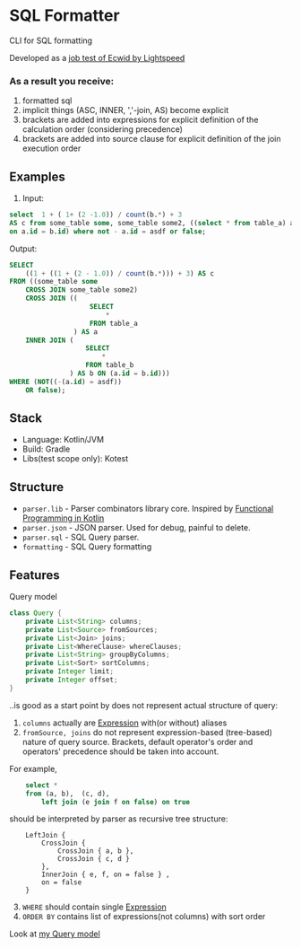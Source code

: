# SQL Formatter

CLI for SQL formatting

Developed as a [job test of Ecwid by Lightspeed](./task.md)

### As a result you receive:
1. formatted sql
2. implicit things (ASC, INNER, ','-join, AS) become explicit
3. brackets are added into expressions for explicit definition of the calculation order (considering precedence)
4. brackets are added into source clause for explicit definition of the join execution order

## Examples

1. Input:
```SQL
select  1 + ( 1+ (2 -1.0)) / count(b.*) + 3
AS c from some_table some, some_table some2, ((select * from table_a) a join (select * from table_b) b 
on a.id = b.id) where not - a.id = asdf or false;
```
Output:
```SQL
SELECT
    ((1 + ((1 + (2 - 1.0)) / count(b.*))) + 3) AS c
FROM ((some_table some
    CROSS JOIN some_table some2)
    CROSS JOIN ((
                    SELECT
                        *
                    FROM table_a
                ) AS a
    INNER JOIN (
                   SELECT
                       *
                   FROM table_b
               ) AS b ON (a.id = b.id)))
WHERE (NOT((-(a.id) = asdf))
    OR false);
```

## Stack

- Language: Kotlin/JVM
- Build: Gradle
- Libs(test scope only): Kotest 

## Structure

- `parser.lib` - Parser combinators library core. Inspired by [Functional Programming in Kotlin](https://www.manning.com/books/functional-programming-in-kotlin) 
- `parser.json` - JSON parser. Used for debug, painful to delete.
- `parser.sql` - SQL Query parser.
- `formatting` - SQL Query formatting

## Features

Query model
```java
class Query {
	private List<String> columns;
	private List<Source> fromSources;
	private List<Join> joins;
	private List<WhereClause> whereClauses;
	private List<String> groupByColumns;
	private List<Sort> sortColumns;
	private Integer limit;
	private Integer offset;
}
```
..is good as a start point by does not represent actual structure of query:

1. `columns` actually are [Expression](sql-parser/src/main/java/io/github/paulpaulych/parser/sql/Expr.kt) with(or without) aliases
2. `fromSource, joins` do not represent expression-based (tree-based) nature of query source.
   Brackets, default operator's order and operators' precedence should be taken into account.

For example, 
```SQL
    select *
    from (a, b),  (c, d),
        left join (e join f on false) on true
```
should be interpreted by parser as recursive tree structure:
```
    LeftJoin { 
        CrossJoin {
            CrossJoin { a, b },
            CrossJoin { c, d }
        },
        InnerJoin { e, f, on = false } ,
        on = false
    }
```

3. `WHERE` should contain single [Expression](sql-parser/src/main/java/io/github/paulpaulych/parser/sql/Expr.kt)
4. `ORDER BY` contains list of expressions(not columns) with sort order

Look at [my Query model](sql-parser/src/main/java/io/github/paulpaulych/parser/sql/Query.kt)
